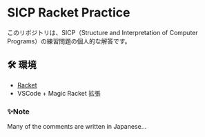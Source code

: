 # SICP Racket Practice

このリポジトリは、SICP（Structure and Interpretation of Computer Programs）の練習問題の個人的な解答です。


## 🛠 環境

- [Racket](https://racket-lang.org/)
- VSCode + Magic Racket 拡張


### ✨Note

Many of the comments are written in Japanese...
